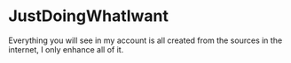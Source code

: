 # JustDoingWhatIwant
Everything you will see in my account is all created from the sources in the internet, I only enhance all of it.
